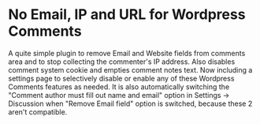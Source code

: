 # No Email, IP and URL for Wordpress Comments

A quite simple plugin to remove Email and Website fields from comments area and to stop collecting the commenter's IP address. Also disables comment system cookie and empties comment notes text. Now including a settings page to selectively disable or enable any of these Wordpress Comments features as needed.
It is also automatically switching the "Comment author must fill out name and email" option in Settings -> Discussion when "Remove Email field" option is switched, because these 2 aren't compatible.
